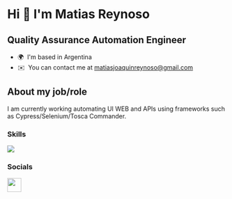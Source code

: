 Hi 👋 I'm Matias Reynoso
===============================

Quality Assurance Automation Engineer
------------------
* 🌍  I'm based in Argentina
* ✉️  You can contact me at [matiasjoaquinreynoso@gmail.com](mailto:matiasjoaquinreynoso@gmail.com)

## About my job/role

I am currently working automating UI WEB and APIs using frameworks such as Cypress/Selenium/Tosca Commander.



### Skills

<p align="left">
  <a href="https://skillicons.dev">
    <img src="https://skillicons.dev/icons?i=js,selenium,gherkin,java" />
  </a>
</p>


### Socials

<a href="https://www.linkedin.com/in/matias-reynoso-763b98199" target="_blank" rel="noreferrer"><img src="https://raw.githubusercontent.com/danielcranney/readme-generator/main/public/icons/socials/linkedin.svg" width="32" height="32" /></a></p>

